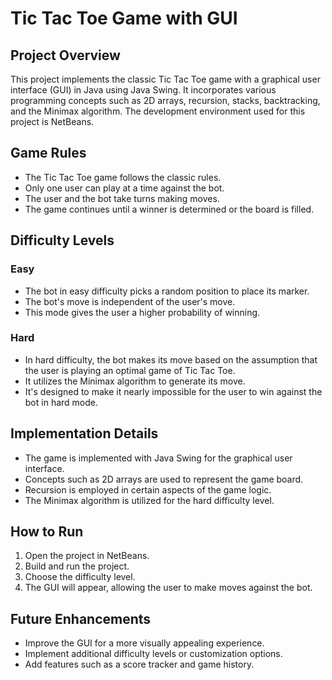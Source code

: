 # Tic Tac Toe Game with GUI

## Project Overview

This project implements the classic Tic Tac Toe game with a graphical user interface (GUI) in Java using Java Swing. It incorporates various programming concepts such as 2D arrays, recursion, stacks, backtracking, and the Minimax algorithm. The development environment used for this project is NetBeans.

## Game Rules

- The Tic Tac Toe game follows the classic rules.
- Only one user can play at a time against the bot.
- The user and the bot take turns making moves.
- The game continues until a winner is determined or the board is filled.

## Difficulty Levels

### Easy

- The bot in easy difficulty picks a random position to place its marker.
- The bot's move is independent of the user's move.
- This mode gives the user a higher probability of winning.

### Hard

- In hard difficulty, the bot makes its move based on the assumption that the user is playing an optimal game of Tic Tac Toe.
- It utilizes the Minimax algorithm to generate its move.
- It's designed to make it nearly impossible for the user to win against the bot in hard mode.

## Implementation Details

- The game is implemented with Java Swing for the graphical user interface.
- Concepts such as 2D arrays are used to represent the game board.
- Recursion is employed in certain aspects of the game logic.
- The Minimax algorithm is utilized for the hard difficulty level.

## How to Run

1. Open the project in NetBeans.
2. Build and run the project.
3. Choose the difficulty level.
4. The GUI will appear, allowing the user to make moves against the bot.

## Future Enhancements

- Improve the GUI for a more visually appealing experience.
- Implement additional difficulty levels or customization options.
- Add features such as a score tracker and game history.
